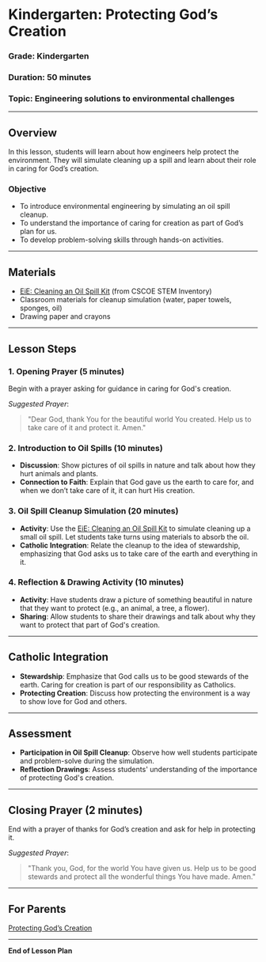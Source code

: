 # Kindergarten: Protecting God’s Creation

### **Grade**: Kindergarten  
### **Duration**: 50 minutes  
### **Topic**: Engineering solutions to environmental challenges

---

## **Overview**
In this lesson, students will learn about how engineers help protect the environment. They will simulate cleaning up a spill and learn about their role in caring for God’s creation.

### **Objective**
- To introduce environmental engineering by simulating an oil spill cleanup.
- To understand the importance of caring for creation as part of God’s plan for us.
- To develop problem-solving skills through hands-on activities.

---

## **Materials**
- [EiE: Cleaning an Oil Spill Kit](https://cscoe.myturn.com/library/) (from CSCOE STEM Inventory)
- Classroom materials for cleanup simulation (water, paper towels, sponges, oil)
- Drawing paper and crayons

---

## **Lesson Steps**

### **1. Opening Prayer (5 minutes)**  
Begin with a prayer asking for guidance in caring for God's creation.

_Suggested Prayer_:
> "Dear God, thank You for the beautiful world You created. Help us to take care of it and protect it. Amen."

### **2. Introduction to Oil Spills (10 minutes)**  
- **Discussion**: Show pictures of oil spills in nature and talk about how they hurt animals and plants.
- **Connection to Faith**: Explain that God gave us the earth to care for, and when we don’t take care of it, it can hurt His creation.

### **3. Oil Spill Cleanup Simulation (20 minutes)**  
- **Activity**: Use the [EiE: Cleaning an Oil Spill Kit](https://cscoe.myturn.com/library/) to simulate cleaning up a small oil spill. Let students take turns using materials to absorb the oil.
- **Catholic Integration**: Relate the cleanup to the idea of stewardship, emphasizing that God asks us to take care of the earth and everything in it.

### **4. Reflection & Drawing Activity (10 minutes)**  
- **Activity**: Have students draw a picture of something beautiful in nature that they want to protect (e.g., an animal, a tree, a flower).
- **Sharing**: Allow students to share their drawings and talk about why they want to protect that part of God's creation.

---

## **Catholic Integration**
- **Stewardship**: Emphasize that God calls us to be good stewards of the earth. Caring for creation is part of our responsibility as Catholics.
- **Protecting Creation**: Discuss how protecting the environment is a way to show love for God and others.

---

## **Assessment**
- **Participation in Oil Spill Cleanup**: Observe how well students participate and problem-solve during the simulation.
- **Reflection Drawings**: Assess students' understanding of the importance of protecting God's creation.

---

## **Closing Prayer (2 minutes)**  
End with a prayer of thanks for God’s creation and ask for help in protecting it.

_Suggested Prayer_:
> "Thank you, God, for the world You have given us. Help us to be good stewards and protect all the wonderful things You have made. Amen."

---

## **For Parents**  
[Protecting God’s Creation](/LessonPlans/Kindergarten/Parent_Resources/Kindergarten_Protecting_Gods_Creation.md)

---

**End of Lesson Plan**
